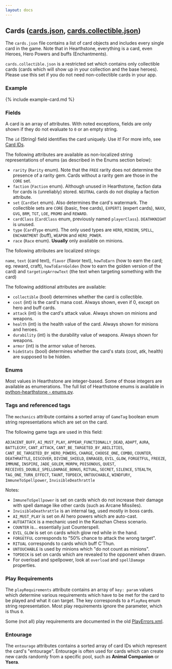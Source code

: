 ```yaml
---
layout: docs
---
```

## Cards ([cards.json](https://api.hearthstonejson.com/v1/latest/enUS/cards.json), [cards.collectible.json](https://api.hearthstonejson.com/v1/latest/enUS/cards.collectible.json))
The `cards.json` file contains a list of card objects and includes every single
card in the game. Note that in Hearthstone, everything is a card, even Heroes,
Hero Powers and buffs (Enchantments).

`cards.collectible.json` is a restricted set which contains only collectible
cards (cards which will show up in your collection and the base heroes). Please
use this set if you do not need non-collectible cards in your app.

### Example

{% include example-card.md %}

### Fields

A card is an array of attributes. With noted exceptions, fields are only shown
if they do not evaluate to `0` or an empty string.

The `id` (String) field identifies the card uniquely. Use it! For more info, see
[Card IDs](https://github.com/jleclanche/fireplace/wiki/Card-IDs).

The following attributes are available as non-localized string representations
of enums (as described in the Enums section below):

* `rarity` (`Rarity` enum). Note that the `FREE` rarity does not determine the
  presence of a rarity gem. Cards without a rarity gem are those in the `CORE` set.
* `faction` (`Faction` enum). Although unused in Hearthstone, faction data for
  cards is (unreliably) stored. `NEUTRAL` cards do not display a faction attribute.
* `set` (`CardSet` enum). Also determines the card's watermark. The collectible
  sets are `CORE` (basic, free cards), `EXPERT1` (expert cards), `NAXX`, `GVG`,
  `BRM`, `TGT`, `LOE`, `PROMO` and `REWARD`.
* `cardClass` (`CardClass` enum, previously named `playerClass`). `DEATHKNIGHT` is unused.
* `type` (`CardType` enum). The only used types are `HERO`, `MINION`, `SPELL`,
  `ENCHANTMENT` (buff), `WEAPON` and `HERO_POWER`.
* `race` (`Race` enum). **Usually** only available on minions.

The following attributes are localized strings:

  `name`, `text` (card text), `flavor` (flavor text), `howToEarn` (how to earn
  the card; eg. reward, craft), `howToEarnGolden` (how to earn the golden
  version of the card) and `targetingArrowText` (the text when targeting
  something with the card)

The following additional attributes are available:

* `collectible` (bool) determines whether the card is collectible.
* `cost` (int) is the card's mana cost. Always shown, even if 0, except on hero
  and buff cards.
* `attack` (int) is the card's attack value. Always shown on minions and weapons.
* `health` (int) is the health value of the card. Always shown for minions and
  heroes.
* `durability` (int) is the durability value of weapons. Always shown for weapons.
* `armor` (int) is the armor value of heroes.
* `hideStats` (bool) determines whether the card's stats (cost, atk, health) are
  supposed to be hidden.


### Enums

Most values in Hearthstone are integer-based. Some of those integers are
available as enumerations. The full list of Hearthstone enums is available in
[python-hearthstone - enums.py](https://github.com/HearthSim/python-hearthstone/blob/master/hearthstone/enums.py).


### Tags and referenced tags

The `mechanics` attribute contains a sorted array of `GameTag` boolean enum
string representations which are set on the card.

The following game tags are used in this field:

  `ADJACENT_BUFF`, `AI_MUST_PLAY`, `APPEAR_FUNCTIONALLY_DEAD`, `ADAPT`, `AURA`,
  `BATTLECRY`, `CANT_ATTACK`, `CANT_BE_TARGETED_BY_ABILITIES`, `CANT_BE_TARGETED_BY_HERO_POWERS`,
  `CHARGE`, `CHOOSE_ONE`, `COMBO`, `COUNTER`, `DEATHRATTLE`, `DISCOVER`,
  `DIVINE_SHIELD`, `ENRAGED`, `EVIL_GLOW`, `FORGETFUL`, `FREEZE`, `IMMUNE`, `INSPIRE`,
  `JADE_GOLEM`, `MORPH`, `POISONOUS`, `QUEST`, `RECEIVES_DOUBLE_SPELLDAMAGE_BONUS`,
  `RITUAL`, `SECRET`, `SILENCE`, `STEALTH`, `TAG_ONE_TURN_EFFECT`, `TAUNT`, `TOPDECK`,
  `UNTOUCHABLE`, `WINDFURY`, `ImmuneToSpellpower`, `InvisibleDeathrattle`

Notes:

* `ImmuneToSpellpower` is set on cards which do not increase their damage
  with spell damage like other cards (such as Arcane Missiles).
* `InvisibleDeathrattle` is an internal tag, used mostly in boss cards.
* `AI_MUST_PLAY` is set on AI hero powers which are auto-cast.
* `AUTOATTACK` is a mechanic used in the Karazhan Chess scenario.
* `COUNTER` is... essentially just Counterspell.
* `EVIL_GLOW` is set on cards which glow red while in the hand.
* `FORGETFUL` corresponds to "50% chance to attack the wrong target".
* `RITUAL` corresponds to cards which buff C'Thun.
* `UNTOUCHABLE` is used by minions which "do not count as minions".
* `TOPDECK` is set on cards which are revealed to the opponent when drawn.
* For overload and spellpower, look at `overload` and `spellDamage` properties.


### Play Requirements

The `playRequirements` attribute contains an array of `key: param` values which
determine various requirements which have to be met for the card to be played
and what it can target. The key corresponds to a `PlayReq` enum string
representation. Most play requirements ignore the parameter, which is thus `0`.

Some (not all) play requirements are documented in the old
[PlayErrors.xml](https://github.com/HearthSim/hs-data/blob/master/PlayErrors.xml).


### Entourage

The `entourage` attributes contains a sorted array of card IDs which represent
the card's "entourage". Entourage is often used for cards which can create new
cards randomly from a specific pool, such as **Animal Companion** or **Ysera**.
